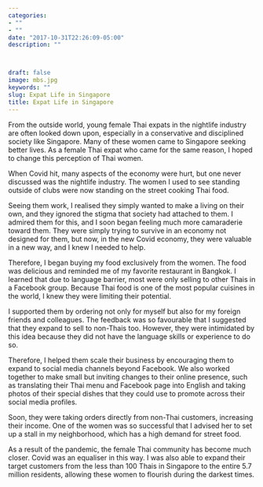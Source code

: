 ```yaml
---
categories:
- ""
- ""
date: "2017-10-31T22:26:09-05:00"
description: ""



draft: false
image: mbs.jpg
keywords: ""
slug: Expat Life in Singapore
title: Expat Life in Singapore
---
```

From the outside world, young female Thai expats in the nightlife industry are often looked down upon, especially in a conservative and disciplined society like Singapore. Many of these women came to Singapore seeking better lives. As a female Thai expat who came for the same reason, I hoped to change this perception of Thai women.

When Covid hit, many aspects of the economy were hurt, but one never discussed was the nightlife industry. The women I used to see standing outside of clubs were now standing on the street cooking Thai food. 

Seeing them work, I realised they simply wanted to make a living on their own, and they ignored the stigma that society had attached to them. I admired them for this, and I soon began feeling much more camaraderie toward them. They were simply trying to survive in an economy not designed for them, but now, in the new Covid economy, they were valuable in a new way, and I knew I needed to help.

Therefore, I began buying my food exclusively from the women. The food was delicious and reminded me of my favorite restaurant in Bangkok. I learned that due to language barrier, most were only selling to other Thais in a Facebook group. Because Thai food is one of the most popular cuisines in the world, I knew they were limiting their potential.

I supported them by ordering not only for myself but also for my foreign friends and colleagues. The feedback was so favourable that I suggested that they expand to sell to non-Thais too. However, they were intimidated by this idea because they did not have the language skills or experience to do so.

Therefore, I helped them scale their business by encouraging them to expand to social media channels beyond Facebook. We also worked together to make small but inviting changes to their online presence, such as translating their Thai menu and Facebook page into English and taking photos of their special dishes that they could use to promote across their social media profiles.  

Soon, they were taking orders directly from non-Thai customers, increasing their income. One of the women was so successful that I advised her to set up a stall in my neighborhood, which has a high demand for street food. 

As a result of the pandemic, the female Thai community has become much closer. Covid was an equaliser in this way. I was also able to expand their target customers from the less than 100 Thais in Singapore to the entire 5.7 million residents, allowing these women to flourish during the darkest times.

